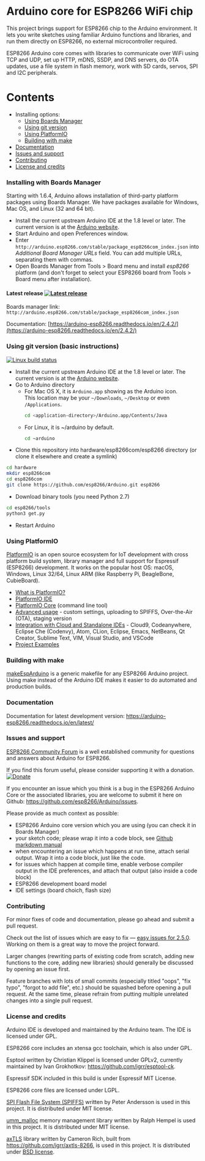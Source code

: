 Arduino core for ESP8266 WiFi chip
===========================================

This project brings support for ESP8266 chip to the Arduino environment. It lets you write sketches using familiar Arduino functions and libraries, and run them directly on ESP8266, no external microcontroller required.

ESP8266 Arduino core comes with libraries to communicate over WiFi using TCP and UDP, set up HTTP, mDNS, SSDP, and DNS servers, do OTA updates, use a file system in flash memory, work with SD cards, servos, SPI and I2C peripherals.

# Contents
- Installing options:
  - [Using Boards Manager](#installing-with-boards-manager)
  - [Using git version](#using-git-version)
  - [Using PlatformIO](#using-platformio)
  - [Building with make](#building-with-make)
- [Documentation](#documentation)
- [Issues and support](#issues-and-support)
- [Contributing](#contributing)  
- [License and credits](#license-and-credits)   

### Installing with Boards Manager

Starting with 1.6.4, Arduino allows installation of third-party platform packages using Boards Manager. We have packages available for Windows, Mac OS, and Linux (32 and 64 bit).

- Install the current upstream Arduino IDE at the 1.8 level or later. The current version is at the [Arduino website](http://www.arduino.cc/en/main/software).
- Start Arduino and open Preferences window.
- Enter ```http://arduino.esp8266.com/stable/package_esp8266com_index.json``` into *Additional Board Manager URLs* field. You can add multiple URLs, separating them with commas.
- Open Boards Manager from Tools > Board menu and install *esp8266* platform (and don't forget to select your ESP8266 board from Tools > Board menu after installation).

#### Latest release [![Latest release](https://img.shields.io/github/release/esp8266/Arduino.svg)](https://github.com/esp8266/Arduino/releases/latest/)
Boards manager link: `http://arduino.esp8266.com/stable/package_esp8266com_index.json`

Documentation: [https://arduino-esp8266.readthedocs.io/en/2.4.2/](https://arduino-esp8266.readthedocs.io/en/2.4.2/)

### Using git version (basic instructions)
[![Linux build status](https://travis-ci.org/esp8266/Arduino.svg)](https://travis-ci.org/esp8266/Arduino)

- Install the current upstream Arduino IDE at the 1.8 level or later. The current version is at the [Arduino website](http://www.arduino.cc/en/main/software).
- Go to Arduino directory
  - For Mac OS X, it is `Arduino.app` showing as the Arduino icon.  
    This location may be your `~/Downloads`, `~/Desktop` or even `/Applications`.
    ```bash
    cd <application-directory>/Arduino.app/Contents/Java
    ```
  - For Linux, it is ~/arduino by default.
    ```bash
    cd ~arduino
    ```
- Clone this repository into hardware/esp8266com/esp8266 directory (or clone it elsewhere and create a symlink)
```bash
cd hardware
mkdir esp8266com
cd esp8266com
git clone https://github.com/esp8266/Arduino.git esp8266
```
- Download binary tools (you need Python 2.7)
```bash
cd esp8266/tools
python3 get.py
```
- Restart Arduino

### Using PlatformIO

[PlatformIO](http://platformio.org?utm_source=github&utm_medium=arduino-esp8266) is an open source ecosystem for IoT
development with cross platform build system, library manager and full support
for Espressif (ESP8266) development. It works on the popular host OS: macOS, Windows,
Linux 32/64, Linux ARM (like Raspberry Pi, BeagleBone, CubieBoard).

- [What is PlatformIO?](http://docs.platformio.org/en/latest/what-is-platformio.html?utm_source=github&utm_medium=arduino-esp8266)
- [PlatformIO IDE](http://platformio.org/platformio-ide?utm_source=github&utm_medium=arduino-esp8266)
- [PlatformIO Core](http://docs.platformio.org/en/latest/core.html?utm_source=github&utm_medium=arduino-esp8266) (command line tool)
- [Advanced usage](http://docs.platformio.org/en/latest/platforms/espressif8266.html?utm_source=github&utm_medium=arduino-esp8266) -
  custom settings, uploading to SPIFFS, Over-the-Air (OTA), staging version
- [Integration with Cloud and Standalone IDEs](http://docs.platformio.org/en/latest/ide.html?utm_source=github&utm_medium=arduino-esp8266) -
  Cloud9, Codeanywhere, Eclipse Che (Codenvy), Atom, CLion, Eclipse, Emacs, NetBeans, Qt Creator, Sublime Text, VIM, Visual Studio, and VSCode
- [Project Examples](http://docs.platformio.org/en/latest/platforms/espressif8266.html?utm_source=github&utm_medium=arduino-esp8266#examples)

### Building with make

[makeEspArduino](https://github.com/plerup/makeEspArduino) is a generic makefile for any ESP8266 Arduino project.
Using make instead of the Arduino IDE makes it easier to do automated and production builds.

### Documentation

Documentation for latest development version: https://arduino-esp8266.readthedocs.io/en/latest/

### Issues and support ###

[ESP8266 Community Forum](http://www.esp8266.com/u/arduinoanswers) is a well established community for questions and answers about Arduino for ESP8266.

If you find this forum useful, please consider supporting it with a donation. <br />
[![Donate](https://img.shields.io/badge/paypal-donate-yellow.svg)](https://www.paypal.com/webscr?cmd=_s-xclick&hosted_button_id=4M56YCWV6PX66)

If you encounter an issue which you think is a bug in the ESP8266 Arduino Core or the associated libraries, you are welcome to submit it here on Github: https://github.com/esp8266/Arduino/issues.

Please provide as much context as possible:

- ESP8266 Arduino core version which you are using (you can check it in Boards Manager)
- your sketch code; please wrap it into a code block, see [Github markdown manual](https://help.github.com/articles/basic-writing-and-formatting-syntax/#quoting-code)
- when encountering an issue which happens at run time, attach serial output. Wrap it into a code block, just like the code.
- for issues which happen at compile time, enable verbose compiler output in the IDE preferences, and attach that output (also inside a code block)
- ESP8266 development board model
- IDE settings (board choich, flash size)

### Contributing

For minor fixes of code and documentation, please go ahead and submit a pull request.

Check out the list of issues which are easy to fix — [easy issues for 2.5.0](https://github.com/esp8266/Arduino/issues?q=is%3Aopen+is%3Aissue+milestone%3A2.5.0+label%3A%22level%3A+easy%22). Working on them is a great way to move the project forward.

Larger changes (rewriting parts of existing code from scratch, adding new functions to the core, adding new libraries) should generally be discussed by opening an issue first.

Feature branches with lots of small commits (especially titled "oops", "fix typo", "forgot to add file", etc.) should be squashed before opening a pull request. At the same time, please refrain from putting multiple unrelated changes into a single pull request.

### License and credits ###

Arduino IDE is developed and maintained by the Arduino team. The IDE is licensed under GPL.

ESP8266 core includes an xtensa gcc toolchain, which is also under GPL.

Esptool written by Christian Klippel is licensed under GPLv2, currently maintained by Ivan Grokhotkov: https://github.com/igrr/esptool-ck.

Espressif SDK included in this build is under Espressif MIT License.

ESP8266 core files are licensed under LGPL.

[SPI Flash File System (SPIFFS)](https://github.com/pellepl/spiffs) written by Peter Andersson is used in this project. It is distributed under MIT license.

[umm_malloc](https://github.com/rhempel/umm_malloc) memory management library written by Ralph Hempel is used in this project. It is distributed under MIT license.

[axTLS](http://axtls.sourceforge.net/) library written by Cameron Rich, built from https://github.com/igrr/axtls-8266, is used in this project. It is distributed under [BSD license](https://github.com/igrr/axtls-8266/blob/master/LICENSE).
